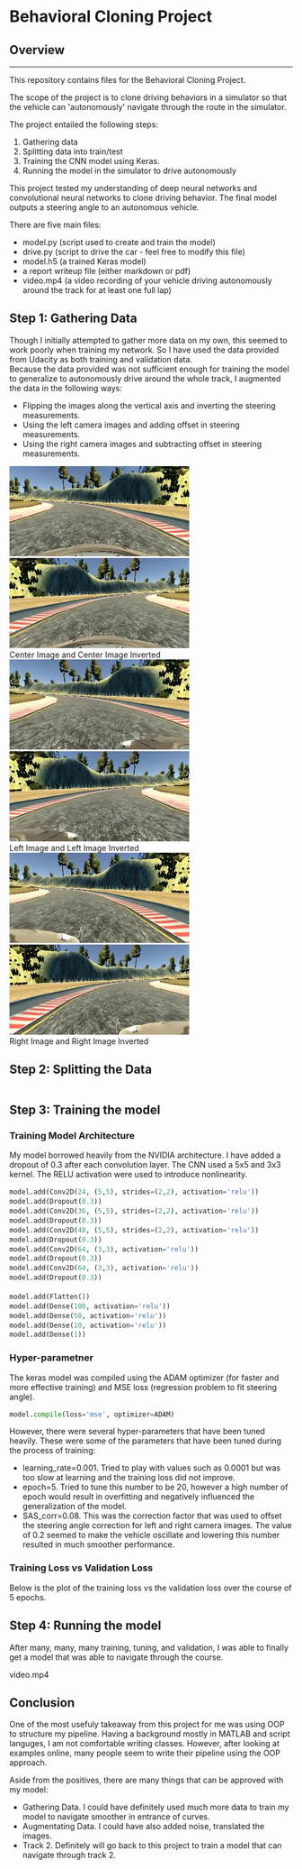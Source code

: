 # Behavioral Cloning Project

## Overview
---
This repository contains files for the Behavioral Cloning Project.

The scope of the project is to clone driving behaviors in a simulator so that the vehicle can 'autonomously' navigate through
the route in the simulator.  
  
The project entailed the following steps:
1. Gathering data
2. Splitting data into train/test
3. Training the CNN model using Keras.
4. Running the model in the simulator to drive autonomously

This project tested my understanding of deep neural networks and convolutional neural networks to clone driving behavior. The final model outputs a steering angle to an autonomous vehicle.

There are five main files: 
* model.py (script used to create and train the model)
* drive.py (script to drive the car - feel free to modify this file)
* model.h5 (a trained Keras model)
* a report writeup file (either markdown or pdf)
* video.mp4 (a video recording of your vehicle driving autonomously around the track for at least one full lap)

## Step 1: Gathering Data
Though I initially attempted to gather more data on my own, this seemed to work poorly when training my network. So I have used the data provided from Udacity as both training and validation data.  
Because the data provided was not sufficient enough for training the model to generalize to autonomously drive around the whole track, I augmented the data in the following ways:
* Flipping the images along the vertical axis and inverting the steering measurements.
* Using the left camera images and adding offset in steering measurements.
* Using the right camera images and subtracting offset in steering measurements.

![CenterImage](images/center.png "Center") ![CenterImageInverted](images/center_inverted.png "Center Image Inverted")  
Center Image and Center Image Inverted <br/>
![LeftImage](images/left.png "Left Image") ![LeftImageInverted](images/left_inverted.png "Left Image Inverted")  
Left Image and Left Image Inverted <br/>
![RightImage](images/right.png "Right Image") ![RightImageInverted](images/right_inverted.png "Right Image Inverted")  
Right Image and Right Image Inverted <br/>

## Step 2: Splitting the Data
```python

```
## Step 3: Training the model
### Training Model Architecture
My model borrowed heavily from the NVIDIA architecture. I have added a dropout of 0.3 after each convolution layer.
The CNN used a 5x5 and 3x3 kernel. The RELU activation were used to introduce nonlinearity.
```python
model.add(Conv2D(24, (5,5), strides=(2,2), activation='relu'))
model.add(Dropout(0.3))
model.add(Conv2D(36, (5,5), strides=(2,2), activation='relu'))
model.add(Dropout(0.3))
model.add(Conv2D(48, (5,5), strides=(2,2), activation='relu'))
model.add(Dropout(0.3))
model.add(Conv2D(64, (3,3), activation='relu'))
model.add(Dropout(0.3))
model.add(Conv2D(64, (3,3), activation='relu'))
model.add(Dropout(0.3))

model.add(Flatten())
model.add(Dense(100, activation='relu'))
model.add(Dense(50, activation='relu'))
model.add(Dense(10, activation='relu'))
model.add(Dense(1))
```
### Hyper-parametner 
The keras model was compiled using the ADAM optimizer (for faster and more effective training) and MSE loss (regression problem to fit steering angle).
``` python
model.compile(loss='mse', optimizer=ADAM)
```
However, there were several hyper-parameters that have been tuned heavily.
These were some of the parameters that have been tuned during the process of training:
* learning_rate=0.001. Tried to play with values such as 0.0001 but was too slow at learning and the training loss did not improve.
* epoch=5. Tried to tune this number to be 20, however a high number of epoch would result in overfitting and negatively influenced the generalization of the model.
* SAS_corr=0.08. This was the correction factor that was used to offset the steering angle correction for left and right camera images. The value of 0.2 seemed to make the vehicle oscillate and lowering this number resulted in much smoother performance.

### Training Loss vs Validation Loss
Below is the plot of the training loss vs the validation loss over the course of 5 epochs.

## Step 4: Running the model
After many, many, many training, tuning, and validation, I was able to finally get a model that was able to navigate through the course.

video.mp4

## Conclusion
One of the most usefuly takeaway from this project for me was using OOP to structure my pipeline. Having a background mostly in MATLAB and script languges, I am not comfortable writing classes. However, after looking at examples online, many people seem to write their pipeline using the OOP approach.
  
Aside from the positives, there are many things that can be approved with my model:
* Gathering Data. I could have definitely used much more data to train my model to navigate smoother in entrance of curves.
* Augmentating Data. I could have also added noise, translated the images.
* Track 2. Definitely will go back to this project to train a model that can navigate through track 2.
